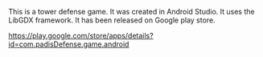 This is a tower defense game.  It was created in Android Studio.  It uses the LibGDX framework.  It has been released on Google play store.

https://play.google.com/store/apps/details?id=com.padisDefense.game.android



